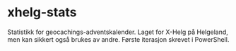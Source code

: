 # xhelg-stats
Statistikk for geocachings-adventskalender. Laget for X-Helg på Helgeland, men kan sikkert også brukes av andre. Første iterasjon skrevet i PowerShell.
